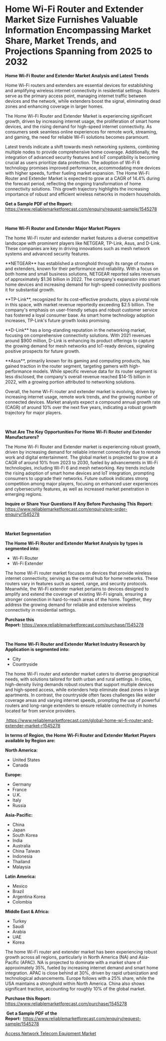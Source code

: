 <p><h1>Home Wi-Fi Router and Extender Market Size Furnishes Valuable Information Encompassing Market Share, Market Trends, and Projections Spanning from 2025 to 2032</h1></p><p><strong>Home Wi-Fi Router and Extender Market Analysis and Latest Trends</strong></p>
<p><p>Home Wi-Fi routers and extenders are essential devices for establishing and amplifying wireless internet connectivity in residential settings. Routers serve as the primary access point, managing internet traffic between devices and the network, while extenders boost the signal, eliminating dead zones and enhancing coverage in larger homes.</p><p>The Home Wi-Fi Router and Extender Market is experiencing significant growth, driven by increasing internet usage, the proliferation of smart home devices, and the rising demand for high-speed internet connectivity. As consumers seek seamless online experiences for remote work, streaming, and gaming, the need for reliable Wi-Fi solutions becomes paramount. </p><p>Latest trends indicate a shift towards mesh networking systems, combining multiple nodes to provide comprehensive home coverage. Additionally, the integration of advanced security features and IoT compatibility is becoming crucial as users prioritize data protection. The adoption of Wi-Fi 6 technology promises improved performance, accommodating more devices with higher speeds, further fueling market expansion. The Home Wi-Fi Router and Extender Market is expected to grow at a CAGR of 14.4% during the forecast period, reflecting the ongoing transformation of home connectivity solutions. This growth trajectory highlights the increasing importance of robust and efficient wireless networks in modern households.</p></p>
<p><strong>Get a Sample PDF of the Report:&nbsp;</strong> <a href="https://www.reliablemarketforecast.com/enquiry/request-sample/1545278?utm_campaign=2947&utm_medium=2&utm_source=Github&utm_content=ia&utm_term=08042025&utm_id=home-wi-fi-router-and-extender">https://www.reliablemarketforecast.com/enquiry/request-sample/1545278</a></p>
<p>&nbsp;</p>
<p><strong>Home Wi-Fi Router and Extender Major Market Players</strong></p>
<p><p>The home Wi-Fi router and extender market features a diverse competitive landscape with prominent players like NETGEAR, TP-Link, Asus, and D-Link. These companies are key in driving innovations such as mesh network systems and advanced security features.</p><p>**NETGEAR** has established a stronghold through its range of routers and extenders, known for their performance and reliability. With a focus on both home and small business solutions, NETGEAR reported sales revenues of approximately $1.36 billion in 2022. The company's expansion into smart home devices and increasing demand for high-speed connectivity positions it for substantial growth.</p><p>**TP-Link**, recognized for its cost-effective products, plays a pivotal role in this space, with market revenue reportedly exceeding $2.5 billion. The company's emphasis on user-friendly setups and robust customer service has fostered a loyal consumer base. As smart home technology adoption increases, TP-Link's future growth looks promising.</p><p>**D-Link** has a long-standing reputation in the networking market, focusing on comprehensive connectivity solutions. With 2021 revenues around $900 million, D-Link is enhancing its product offerings to capture the growing demand for mesh networks and IoT-ready devices, signaling positive prospects for future growth.</p><p>**Asus**, primarily known for its gaming and computing products, has gained traction in the router segment, targeting gamers with high-performance models. While specific revenue data for its router segment is less disclosed, the company's overall revenue reached $14-15 billion in 2022, with a growing portion attributed to networking solutions.</p><p>Overall, the home Wi-Fi router and extender market is evolving, driven by increasing internet usage, remote work trends, and the growing number of connected devices. Market analysts expect a compound annual growth rate (CAGR) of around 10% over the next five years, indicating a robust growth trajectory for major players.</p></p>
<p>&nbsp;</p>
<p><strong>What Are The Key Opportunities For Home Wi-Fi Router and Extender Manufacturers?</strong></p>
<p><p>The Home Wi-Fi Router and Extender market is experiencing robust growth, driven by increasing demand for reliable internet connectivity due to remote work and digital entertainment. The global market is projected to grow at a CAGR of around 10% from 2023 to 2030, fueled by advancements in Wi-Fi technologies, including Wi-Fi 6 and mesh networking. Key trends include the rising adoption of smart home devices and IoT integration, prompting consumers to upgrade their networks. Future outlook indicates strong competition among major players, focusing on enhanced user experiences and cybersecurity features, as well as increased market penetration in emerging regions.</p></p>
<p><strong>Inquire or Share Your Questions If Any Before Purchasing This Report:</strong> <a href="https://www.reliablemarketforecast.com/enquiry/pre-order-enquiry/1545278?utm_campaign=2947&utm_medium=2&utm_source=Github&utm_content=ia&utm_term=08042025&utm_id=home-wi-fi-router-and-extender">https://www.reliablemarketforecast.com/enquiry/pre-order-enquiry/1545278</a></p>
<p>&nbsp;</p>
<p><strong>Market Segmentation</strong></p>
<p><strong>The Home Wi-Fi Router and Extender Market Analysis by types is segmented into:</strong></p>
<p><ul><li>Wi-Fi Router</li><li>Wi-Fi Extender</li></ul></p>
<p><p>The home Wi-Fi router market focuses on devices that provide wireless internet connectivity, serving as the central hub for home networks. These routers vary in features such as speed, range, and security protocols. Meanwhile, the Wi-Fi extender market pertains to devices designed to amplify and extend the coverage of existing Wi-Fi signals, ensuring a stronger connection in hard-to-reach areas of the home. Together, they address the growing demand for reliable and extensive wireless connectivity in residential settings.</p></p>
<p><strong>Purchase this Report:&nbsp;</strong><a href="https://www.reliablemarketforecast.com/purchase/1545278?utm_campaign=2947&utm_medium=2&utm_source=Github&utm_content=ia&utm_term=08042025&utm_id=home-wi-fi-router-and-extender">https://www.reliablemarketforecast.com/purchase/1545278</a></p>
<p>&nbsp;</p>
<p><strong>The Home Wi-Fi Router and Extender Market Industry Research by Application is segmented into:</strong></p>
<p><ul><li>City</li><li>Countryside</li></ul></p>
<p><p>The home Wi-Fi router and extender market caters to diverse geographical needs, with solutions tailored for both urban and rural settings. In cities, high-density living demands robust routers that support multiple devices and high-speed access, while extenders help eliminate dead zones in large apartments. In contrast, the countryside often faces challenges like wider coverage areas and varying internet speeds, prompting the use of powerful routers and long-range extenders to ensure reliable connectivity in homes located far from service providers.</p></p>
<p><a href="https://www.reliablemarketforecast.com/global-home-wi-fi-router-and-extender-market-r1545278?utm_campaign=2947&utm_medium=2&utm_source=Github&utm_content=ia&utm_term=08042025&utm_id=home-wi-fi-router-and-extender">&nbsp;https://www.reliablemarketforecast.com/global-home-wi-fi-router-and-extender-market-r1545278</a></p>
<p><strong>In terms of Region, the Home Wi-Fi Router and Extender Market Players available by Region are:</strong></p>
<p>
    <p> <strong> North America: </strong>
        <ul>
            <li>United States</li>
            <li>Canada</li>
        </ul>
        </p> 
    <p> <strong> Europe: </strong>
        <ul>
            <li>Germany</li>
            <li>France</li>
            <li>U.K.</li>
            <li>Italy</li>
            <li>Russia</li>
        </ul>
        </p> 
    <p> <strong> Asia-Pacific: </strong>
        <ul>
            <li>China</li>
            <li>Japan</li>
            <li>South Korea</li>
            <li>India</li>
            <li>Australia</li>
            <li>China Taiwan</li>
            <li>Indonesia</li>
            <li>Thailand</li>
            <li>Malaysia</li>
        </ul>
        </p> 
    <p> <strong> Latin America: </strong>
        <ul>
            <li>Mexico</li>
            <li>Brazil</li>
            <li>Argentina Korea</li>
            <li>Colombia</li>
        </ul>
        </p> 
    <p> <strong> Middle East & Africa: </strong>
        <ul>
            <li>Turkey</li>
            <li>Saudi</li>
            <li>Arabia</li>
            <li>UAE</li>
            <li>Korea</li>
        </ul>
    </p>
    </p>
<p><p>The home Wi-Fi router and extender market has been experiencing robust growth across all regions, particularly in North America (NA) and Asia-Pacific (APAC). NA is projected to dominate with a market share of approximately 35%, fueled by increasing internet demand and smart home integration. APAC is close behind at 30%, driven by rapid urbanization and technological advancements. Europe follows with a 25% share, while the USA maintains a stronghold within North America. China also shows significant traction, accounting for roughly 10% of the global market.</p></p>
<p><strong>Purchase this Report: </strong><a href="https://www.reliablemarketforecast.com/purchase/1545278?utm_campaign=2947&utm_medium=2&utm_source=Github&utm_content=ia&utm_term=08042025&utm_id=home-wi-fi-router-and-extender">https://www.reliablemarketforecast.com/purchase/1545278</a></p>
<p>&nbsp;<strong>Get a Sample PDF of the Report:&nbsp;&nbsp;</strong><a href="https://www.reliablemarketforecast.com/enquiry/request-sample/1545278?utm_campaign=2947&utm_medium=2&utm_source=Github&utm_content=ia&utm_term=08042025&utm_id=home-wi-fi-router-and-extender">https://www.reliablemarketforecast.com/enquiry/request-sample/1545278</a></p>
<p><strong></strong></p>
<p><p><a href="https://github.com/xtysizov/Market-Research-Report-List-1/blob/main/access-network-telecom-equipment-market.md?utm_campaign=2947&utm_medium=2&utm_source=Github&utm_content=ia&utm_term=08042025&utm_id=home-wi-fi-router-and-extender">Access Network Telecom Equipment Market</a></p></p>